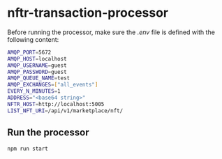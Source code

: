 # nftr-transaction-processor

Before running the processor, make sure the *.env* file is defined with the following content:
```bash
AMQP_PORT=5672
AMQP_HOST=localhost
AMQP_USERNAME=guest
AMQP_PASSWORD=guest
AMQP_QUEUE_NAME=test
AMQP_EXCHANGES=["all_events"]
EVERY_N_MINUTES=1
ADDRESS="<base64 string>"
NFTR_HOST=http://localhost:5005
LIST_NFT_URI=/api/v1/marketplace/nft/
```

## Run the processor
```
npm run start
```